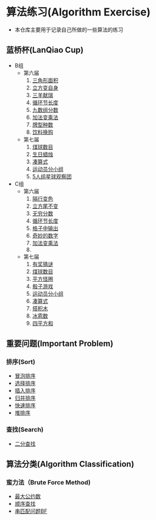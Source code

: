 # 算法练习(Algorithm Exercise)

- 本仓库主要用于记录自己所做的一些算法的练习

## 蓝桥杯(LanQiao Cup)

- B组
  - 第六届
     1. [三角形面积](https://github.com/Mr-Joke/Algorithm/blob/master/B/06/src/A.java)
     2. [立方变自身](https://github.com/Mr-Joke/Algorithm/blob/master/B/06/src/B.java)
     3. [三羊献瑞](https://github.com/Mr-Joke/Algorithm/blob/master/B/06/src/C.java)
     4. [循环节长度](https://github.com/Mr-Joke/Algorithm/blob/master/B/06/src/D.java)
     5. [九数组分数](https://github.com/Mr-Joke/Algorithm/blob/master/B/06/src/E.java)
     6. [加法变乘法](https://github.com/Mr-Joke/Algorithm/blob/master/B/06/src/G.java)
     7. [牌型种数](https://github.com/Mr-Joke/Algorithm/blob/master/B/06/src/H.java)
     8. [饮料换购](https://github.com/Mr-Joke/Algorithm/blob/master/B/06/src/I.java)
  - 第七届
     1. [煤球数目](https://github.com/Mr-Joke/Algorithm/blob/master/B/07/src/Exam07_01.java)
     2. [生日蜡烛](https://github.com/Mr-Joke/Algorithm/blob/master/B/07/src/Exam07_02.java)
     3. [凑算式](https://github.com/Mr-Joke/Algorithm/blob/master/B/07/src/Exam07_03.java)
     4. [运动员分小组](https://github.com/Mr-Joke/Algorithm/blob/master/B/07/src/Exam07_04.java)
     5. [5人组星球观察团](https://github.com/Mr-Joke/Algorithm/blob/master/B/07/src/Exam07_05.java)
- C组
  - 第六届
     1. [隔行变色](https://github.com/Mr-Joke/Algorithm/blob/master/C/06/src/A.java)
     2. [立方尾不变](https://github.com/Mr-Joke/Algorithm/blob/master/C/06/src/B.java)
     3. [无穷分数](https://github.com/Mr-Joke/Algorithm/blob/master/C/06/src/Ｃ.java)
     4. [循环节长度](https://github.com/Mr-Joke/Algorithm/blob/master/B/06/src/D.java)
     5. [格子中输出](https://github.com/Mr-Joke/Algorithm/blob/master/C/06/src/E.java)
     6. [奇妙的数字](https://github.com/Mr-Joke/Algorithm/blob/master/C/06/src/F.java)
     7. [加法变乘法](https://github.com/Mr-Joke/Algorithm/blob/master/B/06/src/G.java)
     8.
  - 第七届
     1. [有奖猜谜](https://github.com/Mr-Joke/Algorithm/blob/master/C/07/src/A.java)
     2. [煤球数目](https://github.com/Mr-Joke/Algorithm/blob/master/C/07/src/B.java)
     3. [平方怪圈](https://github.com/Mr-Joke/Algorithm/blob/master/C/07/src/C.java)
     4. [骰子游戏](https://github.com/Mr-Joke/Algorithm/blob/master/C/07/src/D.java)
     5. [运动员分小组](https://github.com/Mr-Joke/Algorithm/blob/master/C/07/src/E.java)
     6. [凑算式](https://github.com/Mr-Joke/Algorithm/blob/master/C/07/src/F.java)
     7. [搭积木](https://github.com/Mr-Joke/Algorithm/blob/master/C/07/src/G.java)
     8. [冰雹数](https://github.com/Mr-Joke/Algorithm/blob/master/C/07/src/H.java)
     9. [四平方和](https://github.com/Mr-Joke/Algorithm/blob/master/C/07/src/I.java)

## 重要问题(Important Problem)

### 排序(Sort)

- [冒泡排序](https://github.com/Mr-Joke/Algorithm/blob/master/sort/src/BubbleSort.java)
- [选择排序](https://github.com/Mr-Joke/Algorithm/blob/master/sort/src/SelectSort.java)
- [插入排序](https://github.com/Mr-Joke/Algorithm/blob/master/sort/src/InsertSort.java)
- [归并排序](https://github.com/Mr-Joke/Algorithm/blob/master/sort/src/MergeSort.java)
- [快速排序](https://github.com/Mr-Joke/Algorithm/blob/master/sort/src/QuickSort.java)
- [堆排序](https://github.com/Mr-Joke/Algorithm/blob/master/sort/src/HeapSort.java)

### 查找(Search)

- [二分查找](https://github.com/Mr-Joke/Algorithm/blob/master/search/src/BinarySearch.java)

## 算法分类(Algorithm Classification)

### 蛮力法（Brute Force Method)

- [最大公约数](https://github.com/Mr-Joke/Algorithm/blob/master/BruteForce/src/CommFactor.java)
- [顺序查找](https://github.com/Mr-Joke/Algorithm/blob/master/BruteForce/src/SequentialSearch.java)
- [串匹配问题BF](https://github.com/Mr-Joke/Algorithm/blob/master/BruteForce/src/BF.java)
